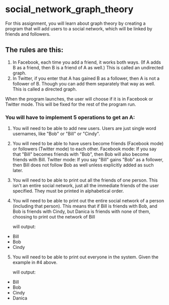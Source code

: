 # social_network_graph_theory
For this assignment, you will learn about graph theory by creating a program
that will add users to a social network, which will be linked by friends and
followers.
## The rules are this:
1. In Facebook, each time you add a friend, it works both ways. (If A adds B
as a friend, then B is a friend of A as well.) This is called an undirected
graph.
2. In Twitter, if you enter that A has gained B as a follower, then A is not a
follower of B. Though you can add them separately that way as well. This is
called a directed graph.

When the program launches, the user will choose if it is in Facebook or
Twitter mode. This will be fixed for the rest of the program run.

### You will have to implement 5 operations to get an A:
1. You will need to be able to add new users. Users are just single word
usernames, like "Bob" or "Bill" or "Cindy".

2. You will need to be able to have users become friends (Facebook mode) or
followers (Twitter mode) to each other. Facebook mode: If you say that "Bill" becomes
friends with "Bob", then Bob will also become friends with Bill. Twitter mode: If you
say "Bill" gains "Bob" as a follower, then Bill does not follow Bob as well
unless explicitly added as such later.

3. You will need to be able to print out all the friends of one person. This
isn't an entire social network, just all the immediate friends of the user
specified. They must be printed in alphabetical order.

4. You will need to be able to print out the entire social network of a
person (including that person).
This means that if Bill is friends with Bob, and Bob is friends with Cindy,
but Danica is friends with none of them, choosing to print out the network of Bill

    will output:
- Bill
- Bob
- Cindy

5. You will need to be able to print out everyone in
the system. Given the example in #4 above.

    will output:
- Bill
- Bob
- Cindy
- Danica